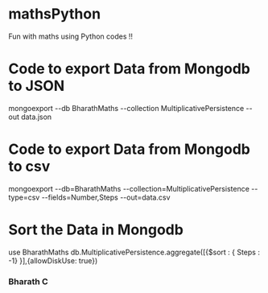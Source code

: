 # mathsPython
Fun with maths using Python codes !!

# Code to export Data from Mongodb to JSON
mongoexport --db BharathMaths --collection MultiplicativePersistence --out data.json

# Code to export Data from Mongodb to csv
mongoexport --db=BharathMaths --collection=MultiplicativePersistence --type=csv --fields=Number,Steps --out=data.csv

# Sort the Data in Mongodb
use BharathMaths
db.MultiplicativePersistence.aggregate([{$sort : { Steps : -1} }],{allowDiskUse: true})

### Bharath C